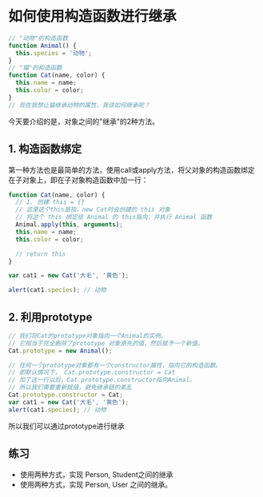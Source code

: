 # 如何使用构造函数进行继承

```js
// "动物"的构造函数
function Animal() {
  this.species = '动物';
}
// "猫"的构造函数
function Cat(name, color) {
  this.name = name;
  this.color = color;
}
// 现在我想让猫继承动物的属性，我该如何继承呢？
```

今天要介绍的是，对象之间的"继承"的2种方法。

## 1. **构造函数绑定**

第一种方法也是最简单的方法，使用call或apply方法，将父对象的构造函数绑定在子对象上，即在子对象构造函数中加一行：

```js
function Cat(name, color) {
  // 1. 创建 this = {}
  // 这里这个this是指，new Cat时会创建的 this 对象
  // 将这个 this 绑定给 Animal 的 this指向，并执行 Animal 函数
  Animal.apply(this, arguments);
  this.name = name;
  this.color = color;

  // return this
}

var cat1 = new Cat('大毛', '黄色');

alert(cat1.species); // 动物

```

## 2. 利用**prototype**

```js
// 我们将Cat的prototype对象指向一个Animal的实例。
// 它相当于完全删除了prototype 对象原先的值，然后赋予一个新值。
Cat.prototype = new Animal();

// 任何一个prototype对象都有一个constructor属性，指向它的构造函数。
// 即默认情况下， Cat.prototype.constructor = Cat
// 加了这一行以后，Cat.prototype.constructor指向Animal。
// 所以我们需要重新赋值，避免继承链的紊乱
Cat.prototype.constructor = Cat;
var cat1 = new Cat('大毛', '黄色');
alert(cat1.species); // 动物

```

所以我们可以通过prototype进行继承

## 练习

- 使用两种方式，实现 Person, Student之间的继承
- 使用两种方式，实现 Person, User 之间的继承。
